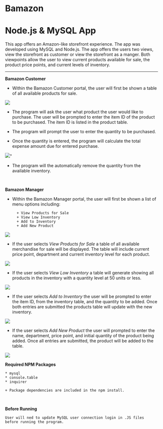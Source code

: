 **Bamazon**
===========

**Node.js & MySQL App**
======================================

This app offers an Amazon-like storefront experience.  The app was developed using MySQL and Node.js.  The app offers the users two views, view the storefront as  customer or view the storefront as a manger.   Both viewpoints allow the user to view current products available for sale, the product price points, and current levels of inventory.

________________________________________

**Bamazon Customer**

* Within the Bamazon Customer portal, the user will first be shown a table of all available products for sale.

<img src="assets/images/customeropen.jpg">



* The program will ask the user what product the user would like to purchase.  The user will be prompted to enter the item ID of the product to be purchased.  The item ID is listed in the product table.

* The program will prompt the user to enter the quantity to be purchased.

* Once the quantity is entered, the program will calculate the total expense amount due for entered purchase.

<img src="assets/images/customerpurchase.jpg">"

* The program will the automatically remove the quantity from the available inventory.

<br>

**Bamazon Manager**

* Within the Bamazon Manager portal, the user will first be shown a list of menu options including:

        + View Products for Sale
        + View Low Inventory
        + Add to Inventory
        + Add New Product


<img src="assets/images/manageropen.jpg">

<br>

* If the user selects _View Products for Sale_ a table of all available merchandise for sale will be displayed.  The table will include current price point, department and current inventory level for each product.

<img src="assets/images/managerproductsforsale.jpg">

<br>

* If the user selects _View Low Inventory_ a table will generate showing all products in the inventory with a quantity level at 50 units or less.

<img src="assets/images/managerlowinventory.jpg">

<br>


* If the user selects _Add to Inventory_ the user will be prompted to enter the item ID, from the inventory table, and the quantity to be added.  Once both entries are submitted the products table will update with the new inventory.

<img src="assets/images/manageraddinventory.jpg">

<br>

* If the user selects _Add New Product_ the user will prompted to enter the name, department, price point, and initial quantity of the product being added.  Once all entries are submitted, the product will be added to the table.

<img src="assets/images/managernewproduct.jpg">

<br>



**Required NPM Packages**

    * mysql
    * console.table
    * inquirer
    
    + Package dependencies are included in the npm install.

<br>

**Before Running**

    User will ned to update MySQL user connection login in .JS files before running the program.